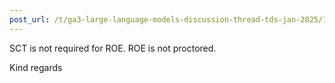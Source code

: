 ```yaml
---
post_url: /t/ga3-large-language-models-discussion-thread-tds-jan-2025/163247/31
---
```

SCT is not required for ROE. ROE is not proctored.

Kind regards